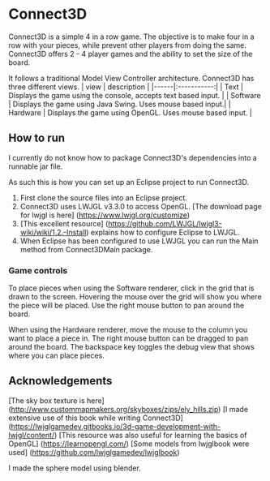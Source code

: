 # Connect3D
 Connect3D is a simple 4 in a row game.
 The objective is to make four in a row with your pieces, while prevent other players from doing the same.
 Connect3D offers 2 - 4 player games and the ability to set the size of the board.

 It follows a traditional Model View Controller architecture.
 Connect3D has three different views.
 | view | description |
 |------|:-----------:|
 | Text | Displays the game using the console, accepts text based input. |
 | Software | Displays the game using Java Swing. Uses mouse based input.|
 | Hardware | Displays the game using OpenGL. Uses mouse based input.    |

## How to run

I currently do not know how to package Connect3D's dependencies into a runnable jar file.

As such this is how you can set up an Eclipse project to run Connect3D.

 1. First clone the source files into an Eclipse project.
 2. Connect3D uses LWJGL v3.3.0 to access OpenGL. [The download page for lwjgl is here] (https://www.lwjgl.org/customize)
 3. [This excellent resource] (https://github.com/LWJGL/lwjgl3-wiki/wiki/1.2.-Install) explains how to configure Eclipse to LWJGL.
 4. When Eclipse has been configured to use LWJGL you can run the Main method from Connect3DMain package.

### Game controls

 To place pieces when using the Software renderer, click in the grid that is drawn to the screen. Hovering the mouse over the grid will show you where the piece will be placed.
 Use the right mouse button to pan around the board.

 When using the Hardware renderer, move the mouse to the column you want to place a piece in.
 The right mouse button can be dragged to pan around the board.
 The backspace key toggles the debug view that shows where you can place pieces.

## Acknowledgements

[The sky box texture is here] (http://www.custommapmakers.org/skyboxes/zips/ely_hills.zip)
[I made extensive use of this book while writing Connect3D] (https://lwjglgamedev.gitbooks.io/3d-game-development-with-lwjgl/content/)
[This resource was also useful for learning the basics of OpenGL] (https://learnopengl.com/)
[Some models from lwjglbook were used] (https://github.com/lwjglgamedev/lwjglbook)

I made the sphere model using blender.
